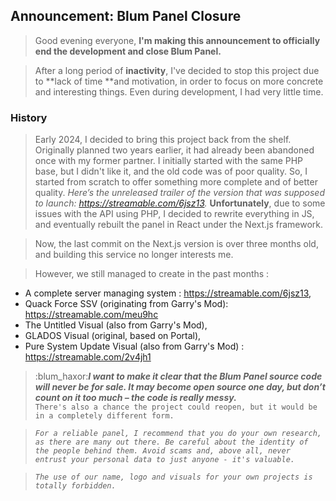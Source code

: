 ## **Announcement: Blum Panel Closure**
> Good evening everyone, 
> **I'm making this announcement to officially end the development and close Blum Panel.**

> After a long period of **inactivity**, I've decided to stop this project due to **lack of time **and motivation, in order to focus on more concrete and interesting things. Even during development, I had very little time.

### History

> Early 2024, I decided to bring this project back from the shelf. Originally planned two years earlier, it had already been abandoned once with my former partner. I initially started with the same PHP base, but I didn't like it, and the old code was of poor quality. So, I started from scratch to offer something more complete and of better quality. 
> *Here’s the unreleased trailer of the version that was supposed to launch: https://streamable.com/6jsz13.*
> **Unfortunately**, due to some issues with the API using PHP, I decided to rewrite everything in JS, and eventually rebuilt the panel in React under the Next.js framework.

> Now, the last commit on the Next.js version is over three months old, and building this service no longer interests me.

> However, we still managed to create in the past months :

- A complete server managing system : https://streamable.com/6jsz13,
- Quack Force SSV (originating from Garry's Mod): https://streamable.com/meu9hc
- The Untitled Visual (also from Garry's Mod), 
- GLADOS Visual (original, based on Portal),
- Pure System Update Visual (also from Garry's Mod) : https://streamable.com/2v4jh1

> :blum_haxor:***I want to make it clear that the Blum Panel source code will never be for sale. It may become open source one day, but don’t count on it too much – the code is really messy.***  
> `There's also a chance the project could reopen, but it would be in a completely different form.`

> *`For a reliable panel, I recommend that you do your own research, as there are many out there. Be careful about the identity of the people behind them. Avoid scams and, above all, never entrust your personal data to just anyone - it's valuable.`*

> *`The use of our name, logo and visuals for your own projects is totally forbidden.`*
